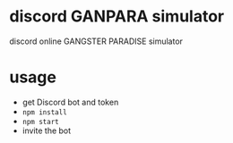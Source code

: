 # discord GANPARA simulator

discord online GANGSTER PARADISE simulator

# usage

* get Discord bot and token
* `npm install`
* `npm start`
* invite the bot

